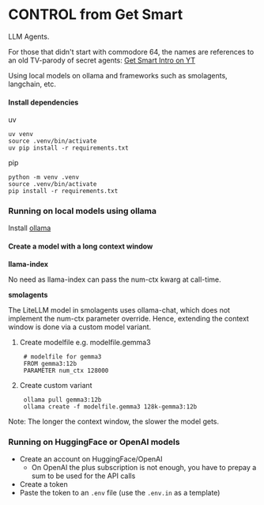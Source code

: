 # CONTROL from Get Smart

LLM Agents.

For those that didn't start with commodore 64, the names are references to an old TV-parody of secret agents: [Get Smart Intro on YT](https://www.youtube.com/watch?v=o2ObCoCm61s)

Using local models on ollama and frameworks such as smolagents, langchain, etc.

#### Install dependencies

uv

    uv venv
    source .venv/bin/activate
    uv pip install -r requirements.txt

pip

    python -m venv .venv
    source .venv/bin/activate
    pip install -r requirements.txt

### Running on local models using ollama

Install [ollama](https://ollama.com)


#### Create a model with a long context window

**llama-index**

No need as llama-index can pass the num-ctx kwarg at call-time.

**smolagents**

The LiteLLM model in smolagents uses ollama-chat, which does not implement the num-ctx parameter override. Hence, extending the context window is done via a custom model variant.

1. Create modelfile e.g. modelfile.gemma3
    
        # modelfile for gemma3
        FROM gemma3:12b
        PARAMETER num_ctx 128000
    
2. Create custom variant

        ollama pull gemma3:12b
        ollama create -f modelfile.gemma3 128k-gemma3:12b

Note: The longer the context window, the slower the model gets.

### Running on HuggingFace or OpenAI models

- Create an account on HuggingFace/OpenAI
   - On OpenAI the plus subscription is not enough, you have to prepay a sum to be used for the API calls
- Create a token
- Paste the token to an `.env` file (use the `.env.in` as a template)
